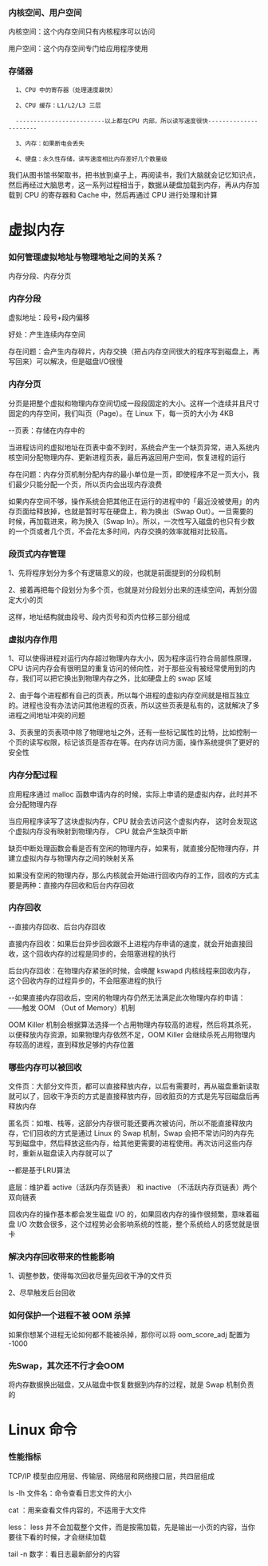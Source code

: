 ### 内核空间、用户空间

  内核空间：这个内存空间只有内核程序可以访问
  
  用户空间：这个内存空间专门给应用程序使用
 
 
### 存储器

```
  1、CPU 中的寄存器（处理速度最快）
  
  2、CPU 缓存：L1/L2/L3 三层
  
  -------------------------以上都在CPU 内部，所以读写速度很快----------------------
  
  3、内存：如果断电会丢失
  
  4、硬盘：永久性存储，读写速度相比内存差好几个数量级
```
  我们从图书馆书架取书，把书放到桌子上，再阅读书，我们大脑就会记忆知识点，然后再经过大脑思考，这一系列过程相当于，数据从硬盘加载到内存，再从内存加载到 CPU 的寄存器和 Cache 中，然后再通过 CPU 进行处理和计算
  
# 虚拟内存

### 如何管理虚拟地址与物理地址之间的关系？

  内存分段、内存分页
  
### 内存分段

  虚拟地址：段号+段内偏移
  
  好处：产生连续内存空间
  
  存在问题：会产生内存碎片，内存交换（把占内存空间很大的程序写到磁盘上，再写回来）可以解决，但是磁盘I/O很慢
  
  
### 内存分页

  分页是把整个虚拟和物理内存空间切成⼀段段固定的大小。这样⼀个连续并且尺寸固定的内存空间，我们叫页（Page）。在 Linux 下，每⼀页的大小为 4KB
  
  --页表：存储在内存中的
  
  当进程访问的虚拟地址在页表中查不到时，系统会产生一个缺页异常，进入系统内核空间分配物理内存、更新进程页表，最后再返回用户空间，恢复进程的运行
  
  存在问题：内存分页机制分配内存的最小单位是一页，即使程序不足一页大小，我们最少只能分配一个页，所以页内会出现内存浪费
  
  如果内存空间不够，操作系统会把其他正在运行的进程中的「最近没被使用」的内存页面给释放掉，也就是暂时写在硬盘上，称为换出（Swap Out）。一旦需要的时候，再加载进来，称为换入（Swap In）。所以，一次性写入磁盘的也只有少数的一个页或者几个页，不会花太多时间，内存交换的效率就相对比较高。
  
### 段页式内存管理

1、先将程序划分为多个有逻辑意义的段，也就是前面提到的分段机制

2、接着再把每个段划分为多个页，也就是对分段划分出来的连续空间，再划分固定大小的页

这样，地址结构就由段号、段内页号和页内位移三部分组成


### 虚拟内存作用

1、可以使得进程对运行内存超过物理内存大小，因为程序运行符合局部性原理，CPU 访问内存会有很明显的重复访问的倾向性，对于那些没有被经常使用到的内存，我们可以把它换出到物理内存之外，比如硬盘上的 swap 区域

2、由于每个进程都有自己的页表，所以每个进程的虚拟内存空间就是相互独立的。进程也没有办法访问其他进程的页表，所以这些页表是私有的，这就解决了多进程之间地址冲突的问题

3、页表里的页表项中除了物理地址之外，还有一些标记属性的比特，比如控制一个页的读写权限，标记该页是否存在等。在内存访问方面，操作系统提供了更好的安全性

### 内存分配过程

  应用程序通过 malloc 函数申请内存的时候，实际上申请的是虚拟内存，此时并不会分配物理内存
  
  当应用程序读写了这块虚拟内存，CPU 就会去访问这个虚拟内存， 这时会发现这个虚拟内存没有映射到物理内存， CPU 就会产生缺页中断
  
  缺页中断处理函数会看是否有空闲的物理内存，如果有，就直接分配物理内存，并建立虚拟内存与物理内存之间的映射关系
  
  如果没有空闲的物理内存，那么内核就会开始进行回收内存的工作，回收的方式主要是两种：直接内存回收和后台内存回收
  
### 内存回收

  --直接内存回收、后台内存回收
  
  直接内存回收：如果后台异步回收跟不上进程内存申请的速度，就会开始直接回收，这个回收内存的过程是同步的，会阻塞进程的执行
  
  后台内存回收：在物理内存紧张的时候，会唤醒 kswapd 内核线程来回收内存，这个回收内存的过程异步的，不会阻塞进程的执行
  
  --如果直接内存回收后，空闲的物理内存仍然无法满足此次物理内存的申请： ——触发 OOM （Out of Memory）机制
  
  OOM Killer 机制会根据算法选择一个占用物理内存较高的进程，然后将其杀死，以便释放内存资源，如果物理内存依然不足，OOM Killer 会继续杀死占用物理内存较高的进程，直到释放足够的内存位置
  
### 哪些内存可以被回收

  文件页：大部分文件页，都可以直接释放内存，以后有需要时，再从磁盘重新读取就可以了，回收干净页的方式是直接释放内存，回收脏页的方式是先写回磁盘后再释放内存
  
  匿名页：如堆、栈等，这部分内存很可能还要再次被访问，所以不能直接释放内存，它们回收的方式是通过 Linux 的 Swap 机制，Swap 会把不常访问的内存先写到磁盘中，然后释放这些内存，给其他更需要的进程使用。再次访问这些内存时，重新从磁盘读入内存就可以了
  
  --都是基于LRU算法
  
  底层：维护着 active（活跃内存页链表） 和 inactive （不活跃内存页链表）两个双向链表
  
  回收内存的操作基本都会发生磁盘 I/O 的，如果回收内存的操作很频繁，意味着磁盘 I/O 次数会很多，这个过程势必会影响系统的性能，整个系统给人的感觉就是很卡
  
### 解决内存回收带来的性能影响

  1、调整参数，使得每次回收尽量先回收干净的文件页
  
  2、尽早触发后台回收
  
### 如何保护一个进程不被 OOM 杀掉

  如果你想某个进程无论如何都不能被杀掉，那你可以将 oom_score_adj 配置为 -1000
  
### 先Swap，其次还不行才会OOM

将内存数据换出磁盘，又从磁盘中恢复数据到内存的过程，就是 Swap 机制负责的




# Linux 命令

### 性能指标

TCP/IP 模型由应用层、传输层、网络层和网络接口层，共四层组成

ls -lh 文件名：命令查看日志文件的大小

cat ：用来查看文件内容的，不适用于大文件

less： less 并不会加载整个文件，而是按需加载，先是输出一小页的内容，当你要往下看的时候，才会继续加载

tail -n 数字：看日志最新部分的内容
